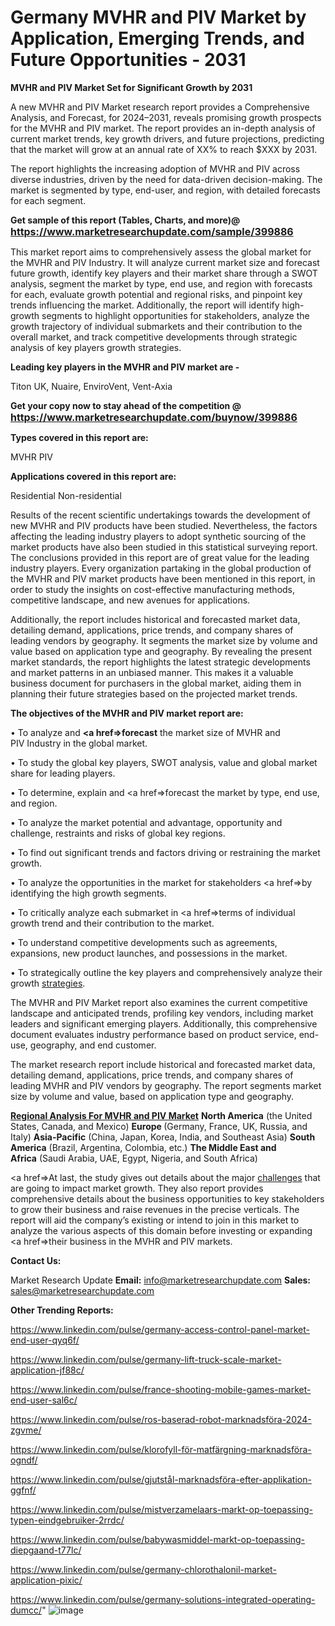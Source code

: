 # Germany MVHR and PIV Market by Application, Emerging Trends, and Future Opportunities - 2031

<strong>MVHR and PIV Market Set for Significant Growth by 2031</strong>

A new MVHR and PIV Market research report provides a Comprehensive Analysis, and Forecast, for 2024–2031, reveals promising growth prospects for the MVHR and PIV market. The report provides an in-depth analysis of current market trends, key growth drivers, and future projections, predicting that the market will grow at an annual rate of XX% to reach $XXX by 2031.

The report highlights the increasing adoption of MVHR and PIV across diverse industries, driven by the need for data-driven decision-making. The market is segmented by type, end-user, and region, with detailed forecasts for each segment.

<strong>Get sample of this report (Tables, Charts, and more)@ <a href=https://www.marketresearchupdate.com/sample/399886><font size=3 color=#0000ff>https://www.marketresearchupdate.com/sample/399886</font></a></strong>

This market report aims to comprehensively assess the global market for the MVHR and PIV Industry. It will analyze current market size and forecast future growth, identify key players and their market share through a SWOT analysis, segment the market by type, end use, and region with forecasts for each, evaluate growth potential and regional risks, and pinpoint key trends influencing the market. Additionally, the report will identify high-growth segments to highlight opportunities for stakeholders, analyze the growth trajectory of individual submarkets and their contribution to the overall market, and track competitive developments through strategic analysis of key players growth strategies.

<strong>Leading key players in the MVHR and PIV market are -</strong>

Titon UK, Nuaire, EnviroVent, Vent-Axia

<strong>Get your copy now to stay ahead of the competition @ <a href=https://www.marketresearchupdate.com/buynow/399886><font size=3 color=#0000ff>https://www.marketresearchupdate.com/buynow/399886</font></a></strong>

<strong>Types covered in this report are:</strong>

MVHR
PIV

<strong>Applications covered in this report are:</strong>

Residential
Non-residential

Results of the recent scientific undertakings towards the development of new MVHR and PIV products have been studied. Nevertheless, the factors affecting the leading industry players to adopt synthetic sourcing of the market products have also been studied in this statistical surveying report. The conclusions provided in this report are of great value for the leading industry players. Every organization partaking in the global production of the MVHR and PIV market products have been mentioned in this report, in order to study the insights on cost-effective manufacturing methods, competitive landscape, and new avenues for applications.

Additionally, the report includes historical and forecasted market data, detailing demand, applications, price trends, and company shares of leading vendors by geography. It segments the market size by volume and value based on application type and geography. By revealing the present market standards, the report highlights the latest strategic developments and market patterns in an unbiased manner. This makes it a valuable business document for purchasers in the global market, aiding them in planning their future strategies based on the projected market trends.

<strong>The objectives of the MVHR and PIV market report are:</strong>

• To analyze and <strong><a href=><strong>forecast</strong></a></strong> the market size of MVHR and PIV Industry in the global market.

• To study the global key players, SWOT analysis, value and global market share for leading players.

• To determine, explain and <a href=>forecast</a> the market by type, end use, and region.

• To analyze the market potential and advantage, opportunity and challenge, restraints and risks of global key regions.

• To find out significant trends and factors driving or restraining the market growth.

• To analyze the opportunities in the market for stakeholders <a href=>by</a> identifying the high growth segments.

• To critically analyze each submarket in <a href=>terms</a> of individual growth trend and their contribution to the market.

• To understand competitive developments such as agreements, expansions, new product launches, and possessions in the market.

• To strategically outline the key players and comprehensively analyze their growth <a href=ASDF881288>strategies</a>.

The MVHR and PIV Market report also examines the current competitive landscape and anticipated trends, profiling key vendors, including market leaders and significant emerging players. Additionally, this comprehensive document evaluates industry performance based on product service, end-use, geography, and end customer.

The market research report include historical and forecasted market data, detailing demand, applications, price trends, and company shares of leading MVHR and PIV vendors by geography. The report segments market size by volume and value, based on application type and geography.

<strong><u><b>Regional Analysis For MVHR and PIV Market</b></u></strong>
<strong><b>North America</b></strong> (the United States, Canada, and Mexico)
<strong><b>Europe </b></strong>(Germany, France, UK, Russia, and Italy)
<strong><b>Asia-Pacific</b></strong> (China, Japan, Korea, India, and Southeast Asia)
<strong><b>South America</b></strong> (Brazil, Argentina, Colombia, etc.)
<strong><b>The Middle East and Africa</b></strong> (Saudi Arabia, UAE, Egypt, Nigeria, and South Africa)

<a href=>At last,</a> the study gives out details about the major <a href=ASDF991299>challenges</a> that are going to impact market growth. They also report provides comprehensive details about the business opportunities to key stakeholders to grow their business and raise revenues in the precise verticals. The report will aid the company’s existing or intend to join in this market to analyze the various aspects of this domain before investing or expanding <a href=>their</a> business in the MVHR and PIV markets.

<strong>Contact Us:</strong>

Market Research Update
<strong>Email:</strong> info@marketresearchupdate.com
<strong>Sales:</strong> sales@marketresearchupdate.com

<strong>Other Trending Reports:</strong>

<a href=https://www.linkedin.com/pulse/germany-access-control-panel-market-end-user-qyq6f/>https://www.linkedin.com/pulse/germany-access-control-panel-market-end-user-qyq6f/</a>

<a href=https://www.linkedin.com/pulse/germany-lift-truck-scale-market-application-jf88c/>https://www.linkedin.com/pulse/germany-lift-truck-scale-market-application-jf88c/</a>

<a href=https://www.linkedin.com/pulse/france-shooting-mobile-games-market-end-user-sal6c/>https://www.linkedin.com/pulse/france-shooting-mobile-games-market-end-user-sal6c/</a>

<a href=https://www.linkedin.com/pulse/ros-baserad-robot-marknadsföra-2024-zgvme/>https://www.linkedin.com/pulse/ros-baserad-robot-marknadsföra-2024-zgvme/</a>

<a href=https://www.linkedin.com/pulse/klorofyll-för-matfärgning-marknadsföra-ogndf/>https://www.linkedin.com/pulse/klorofyll-för-matfärgning-marknadsföra-ogndf/</a>

<a href=https://www.linkedin.com/pulse/gjutstål-marknadsföra-efter-applikation-ggfnf/>https://www.linkedin.com/pulse/gjutstål-marknadsföra-efter-applikation-ggfnf/</a>

<a href=https://www.linkedin.com/pulse/mistverzamelaars-markt-op-toepassing-typen-eindgebruiker-2rrdc/>https://www.linkedin.com/pulse/mistverzamelaars-markt-op-toepassing-typen-eindgebruiker-2rrdc/</a>

<a href=https://www.linkedin.com/pulse/babywasmiddel-markt-op-toepassing-diepgaand-t77lc/>https://www.linkedin.com/pulse/babywasmiddel-markt-op-toepassing-diepgaand-t77lc/</a>

<a href=https://www.linkedin.com/pulse/germany-chlorothalonil-market-application-pixic/>https://www.linkedin.com/pulse/germany-chlorothalonil-market-application-pixic/</a>

<a href=https://www.linkedin.com/pulse/germany-solutions-integrated-operating-dumcc/>https://www.linkedin.com/pulse/germany-solutions-integrated-operating-dumcc/</a>"
![image](https://github.com/user-attachments/assets/8cc2bb99-0bb7-4529-ba07-02cee96e9a01)
